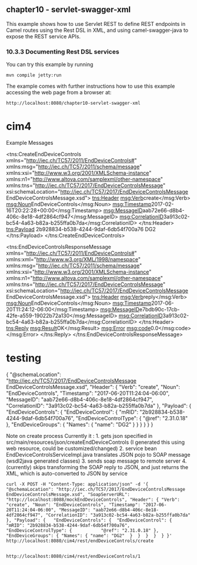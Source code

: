 chapter10 - servlet-swagger-xml
-------------------------------

This example shows how to use Servlet REST to define REST endpoints in Camel routes using the Rest DSL in XML,
and using camel-swagger-java to expose the REST service APIs.

### 10.3.3 Documenting Rest DSL services

You can try this example by running

    mvn compile jetty:run

The example comes with further instructions how to use this example accessing the web page from a browser at:

    http://localhost:8080/chapter10-servlet-swagger-xml

# cim4



Example Messages

<!-- message to send -->
<?xml version="1.0" encoding="UTF-8"?>
<tns:CreateEndDeviceControls xmlns="http://iec.ch/TC57/2011/EndDeviceControls#" xmlns:msg="http://iec.ch/TC57/2011/schema/message" xmlns:xsi="http://www.w3.org/2001/XMLSchema-instance" xmlns:n1="http://www.altova.com/samplexml/other-namespace" xmlns:tns="http://iec.ch/TC57/2017/EndDeviceControlsMessage" xsi:schemaLocation="http://iec.ch/TC57/2017/EndDeviceControlsMessage EndDeviceControlsMessage.xsd">
	<tns:Header>
		<msg:Verb>create</msg:Verb>
		<msg:Noun>EndDeviceControls</msg:Noun>
		<msg:Timestamp>2017-02-16T20:22:28+00:00</msg:Timestamp>
		<msg:MessageID>aab72e66-d8b4-406c-8e18-4df2864cf947</msg:MessageID>
		<msg:CorrelationID>3a913c02-bc54-4a63-b82a-b255ffa0b7da</msg:CorrelationID>
	</tns:Header>
	<tns:Payload>
		<EndDeviceControls>
			<EndDeviceControl>
				<mRID>2b928834-b538-4244-9daf-6db54f700a76</mRID>
				<EndDeviceControlType ref="2.31.0.18"/>
				<EndDeviceGroups>
					<Names>
						<name>DG2</name>
					</Names>
				</EndDeviceGroups>
			</EndDeviceControl>
		</EndDeviceControls>
	</tns:Payload>
</tns:CreateEndDeviceControls>

<!-- reply message -->
<?xml version="1.0" encoding="UTF-8"?>
<tns:EndDeviceControlsResponseMessage xmlns="http://iec.ch/TC57/2011/EndDeviceControls#" xmlns:xml="http://www.w3.org/XML/1998/namespace" xmlns:msg="http://iec.ch/TC57/2011/schema/message" xmlns:xsi="http://www.w3.org/2001/XMLSchema-instance" xmlns:n1="http://www.altova.com/samplexml/other-namespace" xmlns:tns="http://iec.ch/TC57/2017/EndDeviceControlsMessage" xsi:schemaLocation="http://iec.ch/TC57/2017/EndDeviceControlsMessage EndDeviceControlsMessage.xsd">
	<tns:Header>
		<msg:Verb>reply</msg:Verb>
		<msg:Noun>EndDeviceControls</msg:Noun>
		<msg:Timestamp>2017-06-20T11:24:12-06:00</msg:Timestamp>
		<msg:MessageID>e7bdb90c-17cb-42fe-a559-19022b72a130</msg:MessageID>
		<msg:CorrelationID>3a913c02-bc54-4a63-b82a-b255ffa0b7da</msg:CorrelationID>
	</tns:Header>
	<tns:Reply>
		<msg:Result>OK</msg:Result>
		<msg:Error>
			<msg:code>0.0</msg:code>
		</msg:Error>
	</tns:Reply>
</tns:EndDeviceControlsResponseMessage>


# testing

{
  "@schemaLocation": "http://iec.ch/TC57/2017/EndDeviceControlsMessage EndDeviceControlsMessage.xsd",
  "Header": {
    "Verb": "create",
    "Noun": "EndDeviceControls",
    "Timestamp": "2017-06-20T11:24:04-06:00",
    "MessageID": "aab72e66-d8b4-406c-8e18-4df2864cf947",
    "CorrelationID": "3a913c02-bc54-4a63-b82a-b255ffa0b7da"
  },
  "Payload": {
    "EndDeviceControls": {
      "EndDeviceControl": {
        "mRID": "2b928834-b538-4244-9daf-6db54f700a76",
        "EndDeviceControlType": {
          "@ref": "2.31.0.18"
        },
        "EndDeviceGroups": {
          "Names": {
            "name": "DG2"
          }
        }
      }
    }
  }
}

Note on create process
Currently it :
	1. gets json specified in src/main/resources/json/createEndDeviceControls (I generated this using web resource, could be customized/changed)
	2. service bean EndDeviceControlsServiceImpl.java translates JSON pojo to SOAP message (wsdl2java generated classes)
	3. sends soap message to remote server
	4. (currently) skips transforming the SOAP reply to JSON, and just returns the XML, which is auto-converted to JSON by service

    curl -X POST -H "Content-Type: application/json" -d '{ "@schemaLocation": "http://iec.ch/TC57/2017/EndDeviceControlsMessage EndDeviceControlsMessage.xsd", "SoapServerURL": "http://localhost:8088/mockEndDeviceControls", "Header": { "Verb": "create", "Noun": "EndDeviceControls", "Timestamp": "2017-06-20T11:24:04-06:00", "MessageID": "aab72e66-d8b4-406c-8e18-4df2864cf947", "CorrelationID": "3a913c02-bc54-4a63-b82a-b255ffa0b7da" }, "Payload": {   "EndDeviceControls": {  "EndDeviceControl": {  "mRID": "2b928834-b538-4244-9daf-6db54f700a76", "EndDeviceControlType": {           "@ref": "2.31.0.18" }, "EndDeviceGroups": { "Names": { "name": "DG2"  }  }  }  }  } }' http://localhost:8080/cim4/rest/endDeviceControls/create


	http://localhost:8080/cim4/rest/endDeviceControls/1